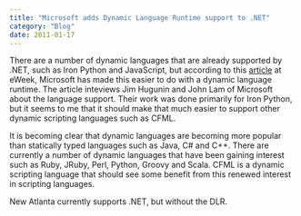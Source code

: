 ```yaml
---
title: "Microsoft adds Dynamic Language Runtime support to .NET"
category: "Blog"
date: 2011-01-17
---
```



There are a number of dynamic languages that are already supported by .NET, such as Iron Python and JavaScript, but according to this [article](http://www.eweek.com/article2/0,1895,2123793,00.asp) at eWeek, Microsoft has made this easier to do with a dynamic language runtime. The article inteviews Jim Hugunin and John Lam of Microsoft about the language support. Their work was done primarily for Iron Python, but it seems to me that it should make that much easier to support other dynamic scripting languages such as CFML.

It is becoming clear that dynamic languages are becoming more popular than statically typed languages such as Java, C# and C++. There are currently a number of dynamic languages that have been gaining interest such as Ruby, JRuby, Perl, Python, Groovy and Scala. CFML is a dynamic scripting language that should see some benefit from this renewed interest in scripting languages.

New Atlanta currently supports .NET, but without the DLR.